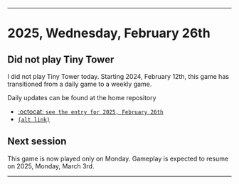 
***

# 2025, Wednesday, February 26th

## Did not play Tiny Tower

<!-- TODO: For each weekly entry, make sure the date is correct. The day of the week should be modified in 4 places !-->

I did not play Tiny Tower today. Starting 2024, February 12th, this game has transitioned from a daily game to a weekly game.

Daily updates can be found at the home repository

- [:octocat: `see the entry for 2025, February 26th`](https://github.com/seanpm2001/SeansLifeArchive_Images_TinyTower/tree/master/tiny%20tower/2025/02_February/26/) 
- [`(alt link)`](/tiny%20tower/2025/02_February/26/)

## Next session

This game is now played only on Monday. Gameplay is expected to resume on 2025, Monday, March 3rd.

***
